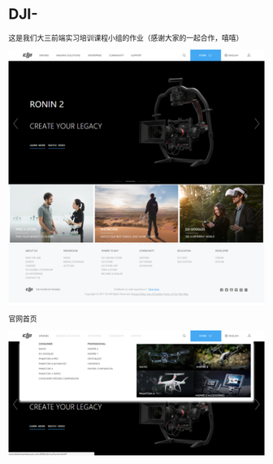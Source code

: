 # DJI-
这是我们大三前端实习培训课程小组的作业（感谢大家的一起合作，嘻嘻）

![](https://raw.githubusercontent.com/Blackmamba-xuan/DJI-/master/screenshoot/home.png)

官网首页

![](https://raw.githubusercontent.com/Blackmamba-xuan/DJI-/master/screenshoot/nav.jpg)



